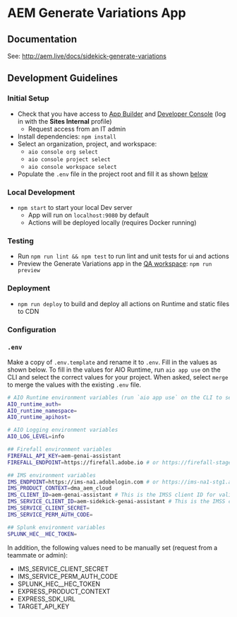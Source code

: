 # AEM Generate Variations App

## Documentation

See: http://aem.live/docs/sidekick-generate-variations

## Development Guidelines

### Initial Setup

- Check that you have access to [App Builder](https://developer.adobe.com/app-builder/) and [Developer Console](https://developer.adobe.com/console) (log in with the **Sites Internal** profile)
    - Request access from an IT admin
- Install dependencies: `npm install`
- Select an organization, project, and workspace:
    - `aio console org select`
    - `aio console project select`
    - `aio console workspace select`
- Populate the `.env` file in the project root and fill it as shown [below](#env)

### Local Development

- `npm start` to start your local Dev server
  - App will run on `localhost:9080` by default
  - Actions will be deployed locally (requires Docker running)

### Testing

- Run `npm run lint && npm test` to run lint and unit tests for ui and actions
- Preview the Generate Variations app in the [QA workspace](https://experience-qa.adobe.com/?shell_source=local&devMode=true&shell_ims=prod#/aem/generate-variations/): `npm run preview`

### Deployment

- `npm run deploy` to build and deploy all actions on Runtime and static files to CDN

### Configuration

### `.env`

Make a copy of `.env.template` and rename it to `.env`. Fill in the values as shown below. To fill in the values for AIO Runtime, run `aio app use` on the CLI and select the correct values for your project. When asked, select `merge` to merge the values with the existing `.env` file.

```bash
# AIO Runtime environment variables (run `aio app use` on the CLI to set these)
AIO_runtime_auth=
AIO_runtime_namespace=
AIO_runtime_apihost=

# AIO Logging environment variables
AIO_LOG_LEVEL=info

## Firefall environment variables
FIREFALL_API_KEY=aem-genai-assistant
FIREFALL_ENDPOINT=https://firefall.adobe.io # or https://firefall-stage.adobe.io

## IMS environment variables
IMS_ENDPOINT=https://ims-na1.adobelogin.com # or https://ims-na1-stg1.adobelogin.com
IMS_PRODUCT_CONTEXT=dma_aem_cloud
IMS_CLIENT_ID=aem-genai-assistant # This is the IMSS client ID for validating service tokens and checking the product context
IMS_SERVICE_CLIENT_ID=aem-sidekick-genai-assistant # This is the IMSS client ID for generating a service token. This ID is associated with the FIREFALL_API_KEY.
IMS_SERVICE_CLIENT_SECRET=
IMS_SERVICE_PERM_AUTH_CODE=

## Splunk environment variables
SPLUNK_HEC__HEC_TOKEN=
```

In addition, the following values need to be manually set (request from a teammate or admin):
- IMS_SERVICE_CLIENT_SECRET
- IMS_SERVICE_PERM_AUTH_CODE
- SPLUNK_HEC__HEC_TOKEN
- EXPRESS_PRODUCT_CONTEXT
- EXPRESS_SDK_URL
- TARGET_API_KEY